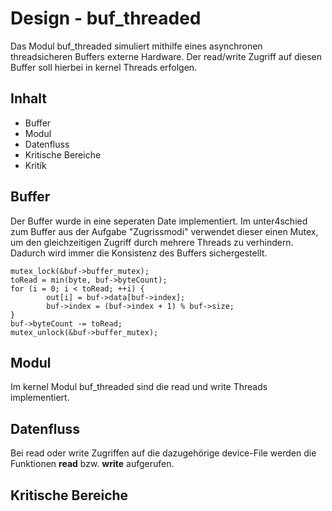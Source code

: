 # Design - buf_threaded

Das Modul buf_threaded simuliert mithilfe eines asynchronen threadsicheren Buffers externe Hardware.
Der read/write Zugriff auf diesen Buffer soll hierbei in kernel Threads erfolgen.

## Inhalt
* Buffer
* Modul
* Datenfluss
* Kritische Bereiche
* Kritik

## Buffer
Der Buffer wurde in eine seperaten Date implementiert. Im unter4schied zum Buffer aus der Aufgabe
"Zugrissmodi" verwendet dieser einen Mutex, um den gleichzeitigen Zugriff durch mehrere Threads zu verhindern.
Dadurch wird immer die Konsistenz des Buffers sichergestellt.

```
mutex_lock(&buf->buffer_mutex);
toRead = min(byte, buf->byteCount);
for (i = 0; i < toRead; ++i) {
        out[i] = buf->data[buf->index];
        buf->index = (buf->index + 1) % buf->size;
}
buf->byteCount -= toRead;
mutex_unlock(&buf->buffer_mutex);
```

## Modul
Im kernel Modul buf_threaded sind die read und write Threads implementiert.

## Datenfluss
Bei read oder write Zugriffen auf die dazugehörige device-File werden die Funktionen **read** bzw. **write** aufgerufen.

## Kritische Bereiche

